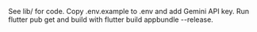 See lib/ for code. Copy .env.example to .env and add Gemini API key. Run flutter pub get and build with flutter build appbundle --release.